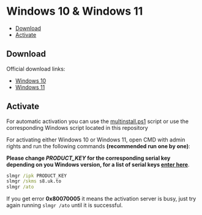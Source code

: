 # Windows 10 & Windows 11

* [Download](#download)
* [Activate](#activate)

## Download

Official download links:

* [Windows 10](https://www.microsoft.com/en-us/software-download/windows10)
* [Windows 11](https://www.microsoft.com/en-us/software-download/windows11)


## Activate

For automatic activation you can use the [multinstall.ps1](https://github.com/audrum/multinstall/releases/download/v0.1/multinstall.ps1) script or use the corresponding Windows script located in this repository

For activating either Windows 10 or Windows 11, open CMD with admin rights and run the following commands **(recommended run one by one)**:

**Please change *PRODUCT_KEY* for the corresponding serial key depending on you Windows version, for a list of serial keys [enter here](https://docs.microsoft.com/en-us/windows-server/get-started/kms-client-activation-keys)**.

```cmd
slmgr /ipk PRODUCT_KEY
slmgr /skms s8.uk.to
slmgr /ato
```

If you get error **0x80070005** it means the activation server is busy, just try again running ```slmgr /ato``` until it is successful.